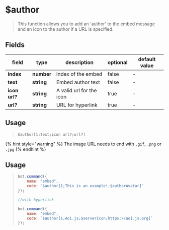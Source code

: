 # $author
> This function allows you to add an 'author' to the embed message and an icon to the author if a URL is specified.

## Fields
|field|type|description|optional|default value|
|-----|----|-----------|--------|-------------|
|**index**|**number**|index of the embed|false|-|
|**text**|**string**|Embed author text|false|-|
|**icon url?**|**string**|A valid url for the icon|true|-|
|**url?**|**string**|URL for hyperlink|true|-|

## Usage
> ```
> $author[1;text;icon url?;url?]
> ```

{% hint style="warning" %}
The image URL needs to end with `.gif`, `.png` or `.jpg`
{% endhint %}

## Usage
> ```javascript
> bot.command({
>     name: "embed",
>     code: `$author[1;This is an example!;$authorAvatar]`
> });
> 
> //with hyperlink
> 
> bot.command({
>     name: "embed",
>     code: `$author[1;Aoi.js;$serverIcon;https://aoi.js.org]`
> });
> ```

